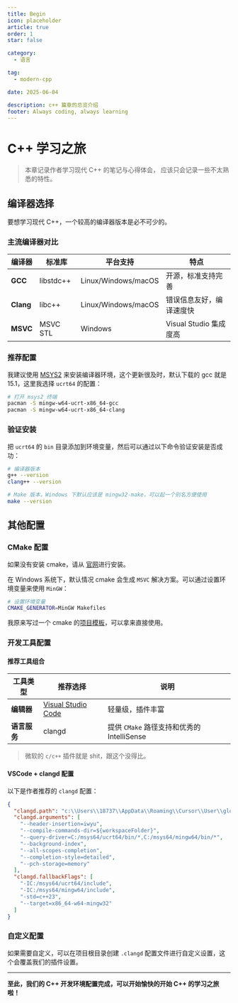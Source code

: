 ```yaml
---
title: Begin
icon: placeholder
article: true
order: 1
star: false

category:
  - 语言

tag:
  - modern-cpp

date: 2025-06-04

description: c++ 篇章的总览介绍
footer: Always coding, always learning
---
```


<!-- more -->

# C++ 学习之旅

> 本章记录作者学习现代 C++ 的笔记与心得体会， 应该只会记录一些不太熟悉的特性。

## 编译器选择

要想学习现代 C++，一个较高的编译器版本是必不可少的。

### 主流编译器对比

| 编译器          | 标准库    | 平台支持            | 特点                     |
| --------------- | --------- | ------------------- | ------------------------ |
| **GCC**   | libstdc++ | Linux/Windows/macOS | 开源，标准支持完善       |
| **Clang** | libc++    | Linux/Windows/macOS | 错误信息友好，编译速度快 |
| **MSVC**  | MSVC STL  | Windows             | Visual Studio 集成度高   |

### 推荐配置

我建议使用 [MSYS2](https://www.msys2.org/) 来安装编译器环境，这个更新很及时，默认下载的 gcc 就是15.1，这里我选择 `ucrt64` 的配置：

```bash
# 打开 msys2 终端
pacman -S mingw-w64-ucrt-x86_64-gcc
pacman -S mingw-w64-ucrt-x86_64-clang
```

### 验证安装

把 `ucrt64` 的 `bin` 目录添加到环境变量，然后可以通过以下命令验证安装是否成功：

```bash
# 编译器版本
g++ --version
clang++ --version

# Make 版本，Windows 下默认应该是 mingw32-make，可以起一个别名方便使用
make --version
```

## 其他配置

### CMake 配置

如果没有安装 cmake，请从 [官网](https://cmake.org/download/)进行安装。

在 Windows 系统下，默认情况 cmake 会生成 `MSVC` 解决方案。可以通过设置环境变量来使用 `MinGW`：

```bash
# 设置环境变量
CMAKE_GENERATOR=MinGW Makefiles
```

我原来写过一个 cmake 的[项目模板](https://github.com/KBchulan/ClBlogs-Src/tree/main/blogs-main/modern-cpp/cmake-template)，可以拿来直接使用。

### 开发工具配置

#### 推荐工具组合

| 工具类型           | 推荐选择                                          | 说明                                     |
| ------------------ | ------------------------------------------------- | ---------------------------------------- |
| **编辑器**   | [Visual Studio Code](https://code.visualstudio.com/) | 轻量级，插件丰富                         |
| **语言服务** | clangd                                            | 提供 `CMake` 路径支持和优秀的 IntelliSense |

> 微软的 `c/c++` 插件就是 shit，跟这个没得比。

#### VSCode + clangd 配置

以下是作者推荐的 `clangd` 配置：

```json
{
  "clangd.path": "c:\\Users\\18737\\AppData\\Roaming\\Cursor\\User\\globalStorage\\llvm-vs-code-extensions.vscode-clangd\\install\\19.1.2\\clangd_19.1.2\\bin\\clangd.exe",
  "clangd.arguments": [
    "--header-insertion=iwyu",
    "--compile-commands-dir=${workspaceFolder}",
    "--query-driver=C:/msys64/ucrt64/bin/*,C:/msys64/mingw64/bin/*",
    "--background-index",
    "--all-scopes-completion",
    "--completion-style=detailed",
    "--pch-storage=memory"
  ],
  "clangd.fallbackFlags": [
    "-IC:/msys64/ucrt64/include",
    "-IC:/msys64/mingw64/include",
    "-std=c++23",
    "--target=x86_64-w64-mingw32"
  ]
}
```

### 自定义配置

如果需要自定义，可以在项目根目录创建 `.clangd` 配置文件进行自定义设置，这个会覆盖我们的插件设置。

---

**至此，我们的 C++ 开发环境配置完成，可以开始愉快的开始 C++ 的学习之旅啦！**
